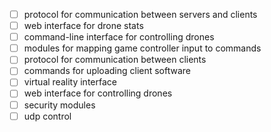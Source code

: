 - [ ] protocol for communication between servers and clients
- [ ] web interface for drone stats
- [ ] command-line interface for controlling drones
- [ ] modules for mapping game controller input to commands
- [ ] protocol for communication between clients
- [ ] commands for uploading client software
- [ ] virtual reality interface
- [ ] web interface for controlling drones
- [ ] security modules
- [ ] udp control
